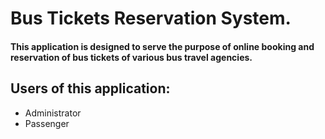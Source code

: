 # Bus Tickets Reservation System.
#### This application is designed to serve the purpose of online booking and reservation of bus tickets of various bus travel agencies.

## Users of this application: 
- Administrator 
- Passenger


